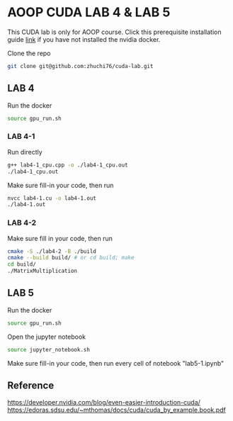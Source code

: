 # AOOP CUDA LAB 4 & LAB 5
This CUDA lab is only for AOOP course.
Click this prerequisite installation guide [link](https://docs.google.com/document/d/14m-kjJbjojLJl_LSmwoj7bR52nFT2PK0UD0UJU3S2Jk/edit?usp=sharing) if you have not installed the nvidia docker.

Clone the repo
```bash
git clone git@github.com:zhuchi76/cuda-lab.git
```

## LAB 4
Run the docker
```bash
source gpu_run.sh
```

### LAB 4-1
Run directly
```bash
g++ lab4-1_cpu.cpp -o ./lab4-1_cpu.out
./lab4-1_cpu.out
```

Make sure fill-in your code, then run
```bash
nvcc lab4-1.cu -o lab4-1.out
./lab4-1.out
```

### LAB 4-2
Make sure fill in your code, then run
```bash
cmake -S ./lab4-2 -B ./build
cmake --build build/ # or cd build; make
cd build/
./MatrixMultiplication
```

## LAB 5
Run the docker
```bash
source gpu_run.sh
```

Open the jupyter notebook
```bash
source jupyter_notebook.sh
```

Make sure fill-in your code, then run every cell of notebook "lab5-1.ipynb"

## Reference
<https://developer.nvidia.com/blog/even-easier-introduction-cuda/>
<https://edoras.sdsu.edu/~mthomas/docs/cuda/cuda_by_example.book.pdf>